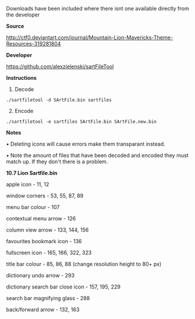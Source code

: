 Downloads have been included where there isnt one available directly from the developer


**Source**

http://ctf0.deviantart.com/journal/Mountain-Lion-Mavericks-Theme-Resources-319281804

**Developer**

https://github.com/alexzielenski/sartFileTool

**Instructions**

1) Decode 

```./sartfiletool -d SArtFile.bin sartfiles```

2) Encode 

```./sartfiletool -e sartfiles SArtFile.bin SArtFile.new.bin```

**Notes**

• Deleting icons will cause errors make them transparant instead.

• Note the amount of files that have been decoded and encoded they must match up. If they don't there is a problem.

**10.7 Lion Sartfile.bin**

apple icon - 11, 12

window corners - 53, 55, 87, 89 

menu bar colour - 107 

contextual menu arrow - 126

column view arrow - 133, 144, 156

favourites bookmark icon - 136

fullscreen icon - 165, 166, 322, 323

title bar colour - 85, 86, 88 (change resolution height to 80+ px)

dictionary undo arrow - 293

dictionary search bar close icon - 157, 195, 229

search bar magnifying glass - 288 

back/forward arrow - 132, 163 

